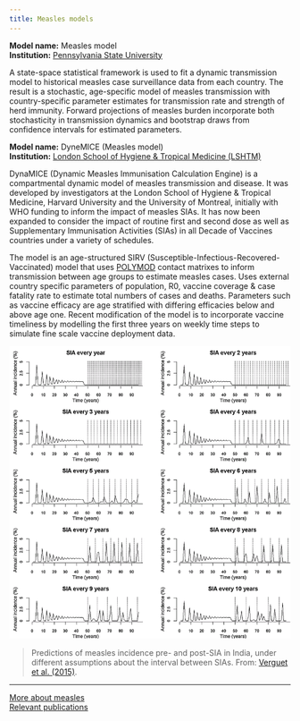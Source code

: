 ```yaml
---
title: Measles models
---
```


**Model name:** Measles model  
**Institution:** [Pennsylvania State University](http://www.psu.edu/)

A state-space statistical framework is used to fit a dynamic transmission model to historical measles case surveillance data from each country.  The result is a stochastic, age-specific model of measles transmission with country-specific parameter estimates for transmission rate and strength of herd immunity.  Forward projections of measles burden incorporate both stochasticity in transmission dynamics and bootstrap draws from confidence intervals for estimated parameters.




<div id="LSHTM"></div>

**Model name:** DyneMICE (Measles model)  
**Institution:** [London School of Hygiene & Tropical Medicine (LSHTM)](http://www.lshtm.ac.uk/)

DynaMICE (Dynamic Measles Immunisation Calculation Engine) is a compartmental dynamic model of measles transmission and disease. It was developed by investigators at the London School of Hygiene & Tropical Medicine, Harvard University and the University of Montreal, initially with WHO funding to inform the impact of measles SIAs. It has now been expanded to consider the impact of routine first and second dose as well as Supplementary Immunisation Activities (SIAs) in all Decade of Vaccines countries under a variety of schedules.

The model is an age-structured SIRV (Susceptible-Infectious-Recovered-Vaccinated) model that uses [POLYMOD](https://ec.europa.eu/research/fp6/ssp/polymod_en.htm) contact matrixes to inform transmission between age groups to estimate measles cases. Uses external country specific parameters of population, R0, vaccine coverage & case fatality rate to estimate total numbers of cases and deaths. Parameters such as vaccine efficacy are age stratified with differing efficacies below and above age one. Recent modification of the model is to incorporate vaccine timeliness by modelling the first three years on weekly time steps to simulate fine scale vaccine deployment data.

[![](/img/models/dynemice.png)](/img/models/dynemice.png)

> Predictions of measles incidence pre- and post-SIA in India, under different assumptions about the interval between SIAs. From: [Verguet et al. (2015)](http://www.sciencedirect.com/science/article/pii/S0264410X14016077).

---

[More about measles](/diseases/measles)  
[Relevant publications](/publications#measles)